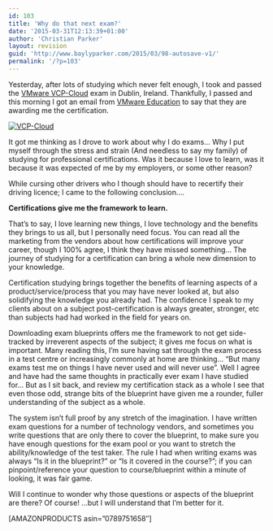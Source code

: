 ```yaml
---
id: 103
title: 'Why do that next exam?'
date: '2015-03-31T12:13:39+01:00'
author: 'Christian Parker'
layout: revision
guid: 'http://www.baylyparker.com/2015/03/98-autosave-v1/'
permalink: '/?p=103'
---
```


Yesterday, after lots of studying which never felt enough, I took and passed the [VMware VCP-Cloud](https://mylearn.vmware.com/mgrReg/plan.cfm?plan=32558&ui=www_cert "VCP-Cloud") exam in Dublin, Ireland. Thankfully, I passed and this morning I got an email from [VMware Education](https://mylearn.vmware.com/portals/certification/ "VMware Education") to say that they are awarding me the certification.

[![VCP-Cloud](https://i0.wp.com/www.baylyparker.com/wp-content/uploads/2015/03/VCP-Cloud.png?resize=160%2C129)](https://i0.wp.com/www.baylyparker.com/wp-content/uploads/2015/03/VCP-Cloud.png)

It got me thinking as I drove to work about why I do exams… Why I put myself through the stress and strain (And needless to say my family) of studying for professional certifications. Was it because I love to learn, was it because it was expected of me by my employers, or some other reason?

While cursing other drivers who I though should have to recertify their driving licence; I came to the following conclusion….

**Certifications give me the framework to learn.**

That’s to say, I love learning new things, I love technology and the benefits they brings to us all, but I personally need focus. You can read all the marketing from the vendors about how certifications will improve your career, though I 100% agree, I think they have missed something… The journey of studying for a certification can bring a whole new dimension to your knowledge.

Certification studying brings together the benefits of learning aspects of a product/service/process that you may have never looked at, but also solidifying the knowledge you already had. The confidence I speak to my clients about on a subject post-certification is always greater, stronger, etc than subjects had had worked in the field for years on.

Downloading exam blueprints offers me the framework to not get side-tracked by irreverent aspects of the subject; it gives me focus on what is important. Many reading this, I’m sure having sat through the exam process in a test centre or increasingly commonly at home are thinking… “But many exams test me on things I have never used and will never use”. Well I agree and have had the same thoughts in practically ever exam I have studied for… But as I sit back, and review my certification stack as a whole I see that even those odd, strange bits of the blueprint have given me a rounder, fuller understanding of the subject as a whole.

The system isn’t full proof by any stretch of the imagination. I have written exam questions for a number of technology vendors, and sometimes you write questions that are only there to cover the blueprint, to make sure you have enough questions for the exam pool or you want to stretch the ability/knowledge of the test taker. The rule I had when writing exams was always “Is it in the blueprint?” or “Is it covered in the course?”; if you can pinpoint/reference your question to course/blueprint within a minute of looking, it was fair game.

Will I continue to wonder why those questions or aspects of the blueprint are there? Of course! …but I will understand that I’m better for it.

\[AMAZONPRODUCTS asin=”0789751658″\]